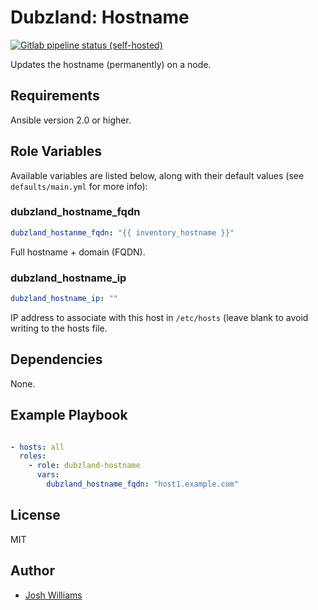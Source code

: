 # Dubzland: Hostname
[![Gitlab pipeline status (self-hosted)](https://img.shields.io/gitlab/pipeline/jdubz/dubzland-hostname?gitlab_url=https%3A%2F%2Fgit.dubzland.net)](https://git.dubzland.net/jdubz/dubzland-hostname/pipelines)

Updates the hostname (permanently) on a node.

## Requirements

Ansible version 2.0 or higher.

## Role Variables

Available variables are listed below, along with their default values (see
    `defaults/main.yml` for more info):

### dubzland_hostname_fqdn

```yaml
dubzland_hostanme_fqdn: "{{ inventory_hostname }}"
```

Full hostname + domain (FQDN).

### dubzland_hostname_ip

```yaml
dubzland_hostname_ip: ""
```

IP address to associate with this host in `/etc/hosts` (leave blank to avoid
writing to the hosts file.

## Dependencies

None.

## Example Playbook

```yaml

- hosts: all
  roles:
    - role: dubzland-hostname
      vars:
        dubzland_hostname_fqdn: "host1.example.com"
```

## License

MIT

## Author

* [Josh Williams](https://codingprime.com)
